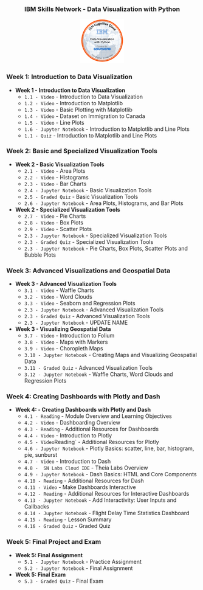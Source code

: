 <div align="center">
    <h3>IBM Skills Network - Data Visualization with Python</h3>
        <img src="/Data_Visual_w_Python.png" alt="Badge" style="width:23%">
</div>

### Week 1: Introduction to Data Visualization</b>
- <b>Week 1 - Introduction to Data Visualization</b>
    - `1.1 - Video` - Introduction to Data Visualization
    - `1.2 - Video` - Introduction to Matplotlib
    - `1.3 - Video` - Basic Plotting with Matplotlib
    - `1.4 - Video` - Dataset on Immigration to Canada
    - `1.5 - Video` - Line Plots
    - `1.6 - Jupyter Notebook` - Introduction to Matplotlib and Line Plots
    - `1.1 - Quiz` - Introduction to Matplotlib and Line Plots

### Week 2: Basic and Specialized Visualization Tools</b>
- <b>Week 2 - Basic Visualization Tools</b>
    - `2.1 - Video` - Area Plots
    - `2.2 - Video` - Histograms
    - `2.3 - Video` - Bar Charts
    - `2.4 - Jupyter Notebook` - Basic Visualization Tools
    - `2.5 - Graded Quiz` - Basic Visualization Tools
    - `2.6 - Jupyter Notebook` - Area Plots, Histograms, and Bar Plots
- <b>Week 2 - Specialized Visualization Tools</b>
    - `2.7 - Video` - Pie Charts
    - `2.8 - Video` - Box Plots
    - `2.9 - Video` - Scatter Plots
    - `2.3 - Jupyter Notebook` - Specialized Visualization Tools
    - `2.3 - Graded Quiz` - Specialized Visualization Tools
    - `2.3 - Jupyter Notebook` - Pie Charts, Box Plots, Scatter Plots and Bubble Plots

### Week 3: Advanced Visualizations and Geospatial Data
- <b>Week 3 - Advanced Visualization Tools</b>
    - `3.1 - Video` - Waffle Charts
    - `3.2 - Video` - Word Clouds
    - `3.3 - Video` - Seaborn and Regression Plots
    - `2.3 - Jupyter Notebook` - Advanced Visualization Tools
    - `2.3 - Graded Quiz` - Advanced Visualization Tools
    - `2.3 - Jupyter Notebook` - UPDATE NAME
 - <b>Week 3 - Visualizing Geospatial Data</b>
    - `3.7 - Video` - Introduction to Folium 
    - `3.8 - Video` - Maps with Markers
    - `3.9 - Video` - Choropleth Maps
    - `3.10 - Jupyter Notebook` - Creating Maps and Visualizing Geospatial Data
    - `3.11 - Graded Quiz` - Advanced Visualization Tools
    - `3.12 - Jupyter Notebook` - Waffle Charts, Word Clouds and Regression Plots
    
    
 ### Week 4: Creating Dashboards with Plotly and Dash
- <b>Week 4: - Creating Dashboards with Plotly and Dash</b>
    - `4.1 - Reading` - Module Overview and Learning Objectives
    - `4.2 - Video` - Dashboarding Overview
    - `4.3 - Reading` - Additional Resources for Dashboards
    - `4.4 - Video` - Introduction to Plotly
    - `4.5 - Video`Reading` - Additional Resources for Plotly
    - `4.6 - Jupyter Notebook` - Plotly Basics: scatter, line, bar, histogram, pie, sunburst
    - `4.7 - Video` - Introduction to Dash
    - `4.8 -  SN Labs Cloud IDE` - Theia Labs Overview
    - `4.9 - Jupyter Notebook` - Dash Basics: HTML and Core Components
    - `4.10 - Reading` - Additional Resources for Dash
    - `4.11 - Video` - Make Dashboards Interactive
    - `4.12 - Reading` - Additional Resources for Interactive Dashboards
    - `4.13 - Jupyter Notebook` - Add Interactivity: User Inputs and Callbacks
    - `4.14 - Jupyter Notebook` - Flight Delay Time Statistics Dashboard 
    - `4.15 - Reading` - Lesson Summary
    - `4.16 - Graded Quiz` - Graded Quiz
    
### Week 5: Final Project and Exam
- <b>Week 5: Final Assignment</b> 
    - `5.1 - Jupyter Notebook` - Practice Assignment
    - `5.2 - Jupyter Notebook` - Final Assignment
- <b>Week 5: Final Exam</b> 
    - `5.3 - Graded Quiz` - Final Exam

